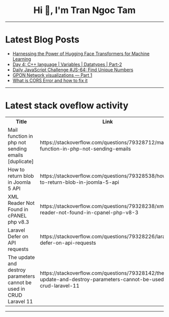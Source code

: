 <h1 align="center">Hi 👋, I'm Tran Ngoc Tam</h1>

---

# Latest Blog Posts 
<!-- BLOG-POST-LIST:START -->
- [Harnessing the Power of Hugging Face Transformers for Machine Learning](https://dev.to/dm8ry/harnessing-the-power-of-hugging-face-transformers-for-machine-learning-59ai)
- [Day 4: C++ language | Variables | Datatypes | Part-2](https://dev.to/mehfila_parkkulthil_23/day-4-c-language-variables-datatypes-part-2-2mce)
- [Daily JavaScript Challenge #JS-64: Find Unique Numbers](https://dev.to/dpc/daily-javascript-challenge-js-64-find-unique-numbers-5bo)
- [GPON Network visualizations — Part 1](https://dev.to/aletelecom/gpon-network-visualizations-part-1-p50)
- [What is CORS Error and how to fix it](https://dev.to/piyushkumar_dev/what-is-cors-error-and-how-to-fix-it-mn3)
<!-- BLOG-POST-LIST:END -->

---

# Latest stack oveflow activity
<table>
  <tr><th>Title</th><th>Link</th></tr>
  <!-- STACKOVERFLOW:START --><tr><td>Mail function in php not sending emails [duplicate]</td><td>https://stackoverflow.com/questions/79328712/mail-function-in-php-not-sending-emails</td></tr><tr><td>How to return blob in Joomla 5 API</td><td>https://stackoverflow.com/questions/79328538/how-to-return-blob-in-joomla-5-api</td></tr><tr><td>XML Reader Not Found in cPANEL php v8.3</td><td>https://stackoverflow.com/questions/79328238/xml-reader-not-found-in-cpanel-php-v8-3</td></tr><tr><td>Laravel Defer on API requests</td><td>https://stackoverflow.com/questions/79328226/laravel-defer-on-api-requests</td></tr><tr><td>The update and destroy parameters cannot be used in CRUD Laravel 11</td><td>https://stackoverflow.com/questions/79328142/the-update-and-destroy-parameters-cannot-be-used-in-crud-laravel-11</td></tr><!-- STACKOVERFLOW:END -->
</table>

---


